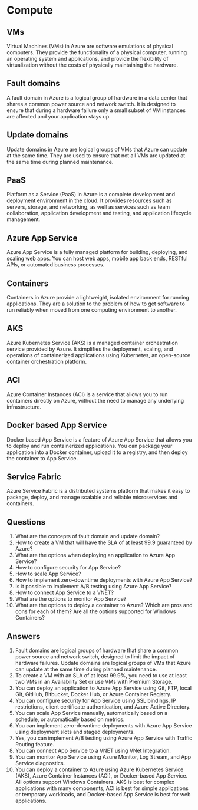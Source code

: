 # Compute

## VMs
Virtual Machines (VMs) in Azure are software emulations of physical computers. They provide the functionality of a physical computer, running an operating system and applications, and provide the flexibility of virtualization without the costs of physically maintaining the hardware.

## Fault domains
A fault domain in Azure is a logical group of hardware in a data center that shares a common power source and network switch. It is designed to ensure that during a hardware failure only a small subset of VM instances are affected and your application stays up.

## Update domains
Update domains in Azure are logical groups of VMs that Azure can update at the same time. They are used to ensure that not all VMs are updated at the same time during planned maintenance.

## PaaS
Platform as a Service (PaaS) in Azure is a complete development and deployment environment in the cloud. It provides resources such as servers, storage, and networking, as well as services such as team collaboration, application development and testing, and application lifecycle management.

## Azure App Service
Azure App Service is a fully managed platform for building, deploying, and scaling web apps. You can host web apps, mobile app back ends, RESTful APIs, or automated business processes.

## Containers
Containers in Azure provide a lightweight, isolated environment for running applications. They are a solution to the problem of how to get software to run reliably when moved from one computing environment to another.

## AKS
Azure Kubernetes Service (AKS) is a managed container orchestration service provided by Azure. It simplifies the deployment, scaling, and operations of containerized applications using Kubernetes, an open-source container orchestration platform.

## ACI
Azure Container Instances (ACI) is a service that allows you to run containers directly on Azure, without the need to manage any underlying infrastructure.

## Docker based App Service
Docker based App Service is a feature of Azure App Service that allows you to deploy and run containerized applications. You can package your application into a Docker container, upload it to a registry, and then deploy the container to App Service.

## Service Fabric
Azure Service Fabric is a distributed systems platform that makes it easy to package, deploy, and manage scalable and reliable microservices and containers.

## Questions
1. What are the concepts of fault domain and update domain?
2. How to create a VM that will have the SLA of at least 99.9 guaranteed by Azure?
3. What are the options when deploying an application to Azure App Service?
4. How to configure security for App Service?
5. How to scale App Service?
6. How to implement zero-downtime deployments with Azure App Service?
7. Is it possible to implement A/B testing using Azure App Service?
8. How to connect App Service to a VNET?
9. What are the options to monitor App Service?
10. What are the options to deploy a container to Azure? Which are pros and cons for each of them? Are all the options supported for Windows Containers?

## Answers
1. Fault domains are logical groups of hardware that share a common power source and network switch, designed to limit the impact of hardware failures. Update domains are logical groups of VMs that Azure can update at the same time during planned maintenance.
2. To create a VM with an SLA of at least 99.9%, you need to use at least two VMs in an Availability Set or use VMs with Premium Storage.
3. You can deploy an application to Azure App Service using Git, FTP, local Git, GitHub, Bitbucket, Docker Hub, or Azure Container Registry.
4. You can configure security for App Service using SSL bindings, IP restrictions, client certificate authentication, and Azure Active Directory.
5. You can scale App Service manually, automatically based on a schedule, or automatically based on metrics.
6. You can implement zero-downtime deployments with Azure App Service using deployment slots and staged deployments.
7. Yes, you can implement A/B testing using Azure App Service with Traffic Routing feature.
8. You can connect App Service to a VNET using VNet Integration.
9. You can monitor App Service using Azure Monitor, Log Stream, and App Service diagnostics.
10. You can deploy a container to Azure using Azure Kubernetes Service (AKS), Azure Container Instances (ACI), or Docker-based App Service. All options support Windows Containers. AKS is best for complex applications with many components, ACI is best for simple applications or temporary workloads, and Docker-based App Service is best for web applications.